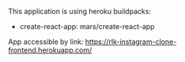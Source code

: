 This application is using heroku buildpacks:
* create-react-app: mars/create-react-app

App accessible by link: https://rlk-instagram-clone-frontend.herokuapp.com/
